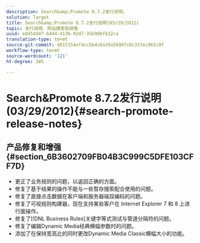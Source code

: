 ```yaml
---
description: Search&amp;Promote 8.7.2发行说明。
solution: Target
title: Search&amp;Promote 8.7.2发行说明(03/29/2012)
topic: 发行说明、网站搜索和销售
uuid: e8454d47-6444-4136-92d7-35b90bfb12ca
translation-type: tm+mt
source-git-commit: d015154efdccbb4c6a39a56907c0c337ec065c9f
workflow-type: tm+mt
source-wordcount: '121'
ht-degree: 38%

---
```



# Search&amp;Promote 8.7.2发行说明(03/29/2012){#search-promote-release-notes}

## 产品修复和增强{#section_6B3602709FB04B3C999C5DFE103CFF7D}

* 更正了业务规则的问题，以返回正确的方面。
* 修复了基于结果的操作不能与一些暂存搜索配合使用的问题。
* 修复了直接点击数据在客户端和服务器端双编码的问题。
* 修复了可视规则构建器，现在支持某些客户在 Internet Explorer 7 和 8 上进行面操作。
* 修复了[!DNL Business Rules]关键字等式测试与管道分隔符的问题。
* 修复了编辑Dynamic Media经典横幅参数时的问题。
* 添加了在保持宽高比的同时更改Dynamic Media Classic横幅大小的功能。

